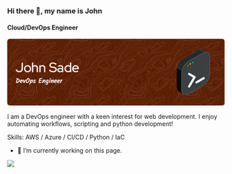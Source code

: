 ### Hi there 👋, my name is John
#### Cloud/DevOps Engineer
![Header](./github-header-image-2.png)

I am a DevOps engineer with a keen interest for web development. I enjoy automating workflows, scripting and python development!

Skills: AWS / Azure / CI/CD / Python / IaC 

- 🔭 I’m currently working on this page.

![](https://komarev.com/ghpvc/?username=Sade10k&color=green)

